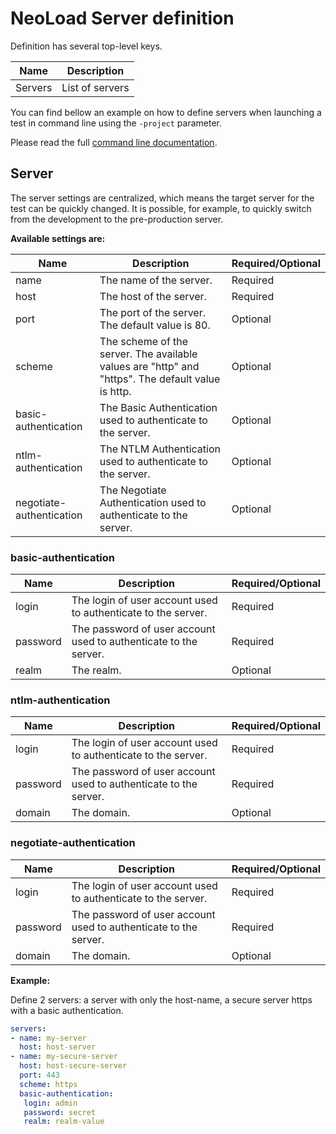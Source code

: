 # NeoLoad Server definition
Definition has several top-level keys.

| Name      | Description        |
| --------- | ------------------ |
| Servers   | List of servers    |
You can find bellow an example on how to define servers when launching a test in command line using the `-project` parameter.

Please read the full [command line documentation](https://www.neotys.com/documents/doc/neoload/latest/en/html/#643.htm).

## Server
The server settings are centralized, which means the target server for the test can be quickly changed. It is possible, for example, to quickly switch from the development to the pre-production server.

**Available settings are:**

| Name        | Description                                                  | Required/Optional |
| ----------- | ------------------------------------------------------------ | ----------------- |
| name        | The name of the server.                                      | Required          |
| host | The host of the server.                                    | Required          |
| port | The port of the server. The default value is 80.                    | Optional          |
| scheme | The scheme of the server. The available values are "http" and "https". The default value is http.    | Optional          |
| basic-authentication | The Basic Authentication used to authenticate to the server.                    | Optional          |
| ntlm-authentication | The NTLM Authentication used to authenticate to the server.                     | Optional          |
| negotiate-authentication | The Negotiate Authentication used to authenticate to the server.           | Optional          |

### basic-authentication
| Name        | Description                                                     | Required/Optional |
| ----------- | --------------------------------------------------------------- | ----------------- |
| login       | The login of user account used to authenticate to the server.                                         | Required          |
| password    | The password of user account used to authenticate to the server.                                                   | Required          |
| realm       | The realm.                                                      | Optional          |

### ntlm-authentication
| Name        | Description                                                     | Required/Optional |
| ----------- | --------------------------------------------------------------- | ----------------- |
| login       | The login of user account used to authenticate to the server.                                         | Required          |
| password    | The password of user account used to authenticate to the server.                                                   | Required          |
| domain      | The domain.                                                     | Optional          |

### negotiate-authentication
| Name        | Description                                                     | Required/Optional |
| ----------- | --------------------------------------------------------------- | ----------------- |
| login       | The login of user account used to authenticate to the server.                                         | Required          |
| password    | The password of user account used to authenticate to the server.                                                   | Required          |
| domain | The domain.                                                          | Optional          |


**Example:**

Define 2 servers: a server with only the host-name, a secure server https with a basic authentication.

```yaml
servers:
- name: my-server
  host: host-server
- name: my-secure-server
  host: host-secure-server
  port: 443
  scheme: https
  basic-authentication:
   login: admin
   password: secret
   realm: realm-value
```
